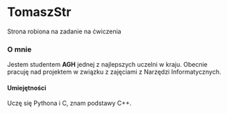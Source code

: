 # TomaszStr
Strona robiona na zadanie na ćwiczenia
### O mnie
Jestem studentem **AGH** jednej z najlepszych uczelni w kraju.
Obecnie pracuję nad projektem w związku z zajęciami z Narzędzi Informatycznych.
#### Umiejętności
Uczę się Pythona i C, znam podstawy C++.
